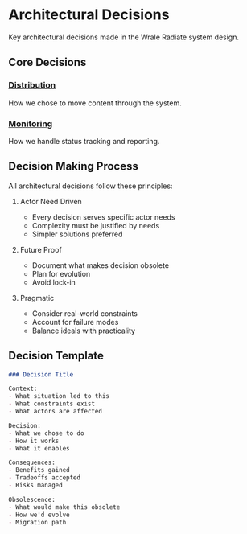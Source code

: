 # Architectural Decisions

Key architectural decisions made in the Wrale Radiate system design.

## Core Decisions

### [Distribution](distribution/)
How we chose to move content through the system.

### [Monitoring](monitoring/)
How we handle status tracking and reporting.

## Decision Making Process

All architectural decisions follow these principles:

1. Actor Need Driven
   - Every decision serves specific actor needs
   - Complexity must be justified by needs
   - Simpler solutions preferred

2. Future Proof
   - Document what makes decision obsolete
   - Plan for evolution
   - Avoid lock-in

3. Pragmatic
   - Consider real-world constraints
   - Account for failure modes
   - Balance ideals with practicality

## Decision Template

```markdown
### Decision Title

Context:
- What situation led to this
- What constraints exist
- What actors are affected

Decision:
- What we chose to do
- How it works
- What it enables

Consequences:
- Benefits gained
- Tradeoffs accepted
- Risks managed

Obsolescence:
- What would make this obsolete
- How we'd evolve
- Migration path
```